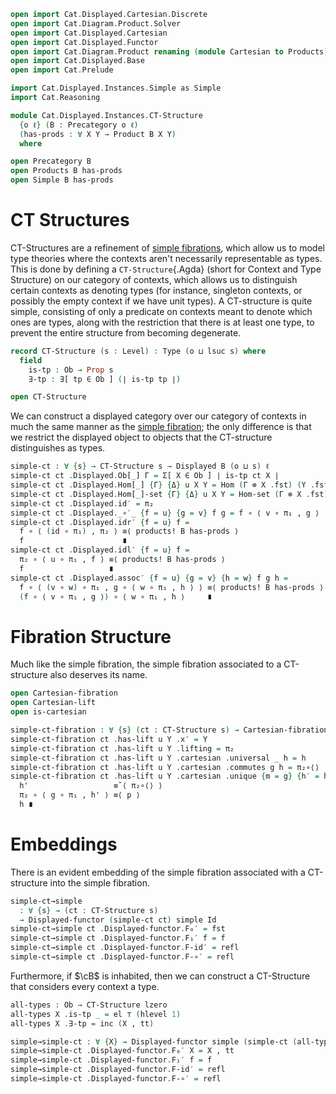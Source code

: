 ```agda
open import Cat.Displayed.Cartesian.Discrete
open import Cat.Diagram.Product.Solver
open import Cat.Displayed.Cartesian
open import Cat.Displayed.Functor
open import Cat.Diagram.Product renaming (module Cartesian to Products)
open import Cat.Displayed.Base
open import Cat.Prelude

import Cat.Displayed.Instances.Simple as Simple
import Cat.Reasoning

module Cat.Displayed.Instances.CT-Structure
  {o ℓ} (B : Precategory o ℓ)
  (has-prods : ∀ X Y → Product B X Y)
  where

open Precategory B
open Products B has-prods
open Simple B has-prods
```

# CT Structures

CT-Structures are a refinement of [simple fibrations], which allow us
to model type theories where the contexts aren't necessarily
representable as types. This is done by defining a `CT-Structure`{.Agda}
(short for Context and Type Structure) on our category of contexts,
which allows us to distinguish certain contexts as denoting types
(for instance, singleton contexts, or possibly the empty context if we
have unit types). A CT-structure is quite simple, consisting of only
a predicate on contexts meant to denote which ones are types, along
with the restriction that there is at least one type, to prevent
the entire structure from becoming degenerate.

[simple fibrations]: Cat.Displayed.Instances.Simple.html
[simple fibration]: Cat.Displayed.Instances.Simple.html

```agda
record CT-Structure (s : Level) : Type (o ⊔ lsuc s) where
  field
    is-tp : Ob → Prop s
    ∃-tp : ∃[ tp ∈ Ob ] (∣ is-tp tp ∣)

open CT-Structure
```

We can construct a displayed category over our category of contexts in
much the same manner as the [simple fibration]; the only difference
is that we restrict the displayed object to objects that the
CT-structure distinguishes as types.


```agda
simple-ct : ∀ {s} → CT-Structure s → Displayed B (o ⊔ s) ℓ
simple-ct ct .Displayed.Ob[_] Γ = Σ[ X ∈ Ob ] ∣ is-tp ct X ∣
simple-ct ct .Displayed.Hom[_] {Γ} {Δ} u X Y = Hom (Γ ⊗ X .fst) (Y .fst)
simple-ct ct .Displayed.Hom[_]-set {Γ} {Δ} u X Y = Hom-set (Γ ⊗ X .fst) (Y .fst)
simple-ct ct .Displayed.id′ = π₂
simple-ct ct .Displayed._∘′_ {f = u} {g = v} f g = f ∘ ⟨ v ∘ π₁ , g ⟩
simple-ct ct .Displayed.idr′ {f = u} f =
  f ∘ ⟨ (id ∘ π₁) , π₂ ⟩ ≡⟨ products! B has-prods ⟩
  f                      ∎
simple-ct ct .Displayed.idl′ {f = u} f =
  π₂ ∘ ⟨ u ∘ π₁ , f ⟩ ≡⟨ products! B has-prods ⟩
  f                   ∎
simple-ct ct .Displayed.assoc′ {f = u} {g = v} {h = w} f g h =
  f ∘ ⟨ (v ∘ w) ∘ π₁ , g ∘ ⟨ w ∘ π₁ , h ⟩ ⟩ ≡⟨ products! B has-prods ⟩
  (f ∘ ⟨ v ∘ π₁ , g ⟩) ∘ ⟨ w ∘ π₁ , h ⟩     ∎
```

# Fibration Structure

Much like the simple fibration, the simple fibration associated to a
CT-structure also deserves its name.

```agda
open Cartesian-fibration
open Cartesian-lift
open is-cartesian

simple-ct-fibration : ∀ {s} (ct : CT-Structure s) → Cartesian-fibration (simple-ct ct)
simple-ct-fibration ct .has-lift u Y .x′ = Y
simple-ct-fibration ct .has-lift u Y .lifting = π₂
simple-ct-fibration ct .has-lift u Y .cartesian .universal _ h = h
simple-ct-fibration ct .has-lift u Y .cartesian .commutes g h = π₂∘⟨⟩
simple-ct-fibration ct .has-lift u Y .cartesian .unique {m = g} {h′ = h} h' p =
  h'                   ≡˘⟨ π₂∘⟨⟩ ⟩
  π₂ ∘ ⟨ g ∘ π₁ , h' ⟩ ≡⟨ p ⟩
  h ∎
```

# Embeddings

There is an evident embedding of the simple fibration associated with a
CT-structure into the simple fibration.

```agda
simple-ct→simple
  : ∀ {s} → (ct : CT-Structure s)
  → Displayed-functor (simple-ct ct) simple Id
simple-ct→simple ct .Displayed-functor.F₀′ = fst
simple-ct→simple ct .Displayed-functor.F₁′ f = f
simple-ct→simple ct .Displayed-functor.F-id′ = refl
simple-ct→simple ct .Displayed-functor.F-∘′ = refl
```

Furthermore, if $\cB$ is inhabited, then we can construct a
CT-Structure that considers every context a type.

<!--
  [TODO: Reed M, 18/10/2022]
  When we have displayed adjoints, show that this gives an adjunction.
-->

```agda
all-types : Ob → CT-Structure lzero
all-types X .is-tp _ = el ⊤ (hlevel 1)
all-types X .∃-tp = inc (X , tt)

simple→simple-ct : ∀ {X} → Displayed-functor simple (simple-ct (all-types X)) Id
simple→simple-ct .Displayed-functor.F₀′ X = X , tt
simple→simple-ct .Displayed-functor.F₁′ f = f
simple→simple-ct .Displayed-functor.F-id′ = refl
simple→simple-ct .Displayed-functor.F-∘′ = refl
```
